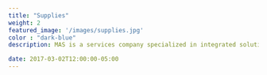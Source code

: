 ```yaml
---
title: "Supplies"
weight: 2
featured_image: '/images/supplies.jpg'
color : "dark-blue"
description: MAS is a services company specialized in integrated solutions for hospitality and facilities management in a broad range of sectors such as Oil & Gas, Mining, Healthcare, Constructions, Educational Institutions, Hotels and Offshore.

date: 2017-03-02T12:00:00-05:00
---
```

